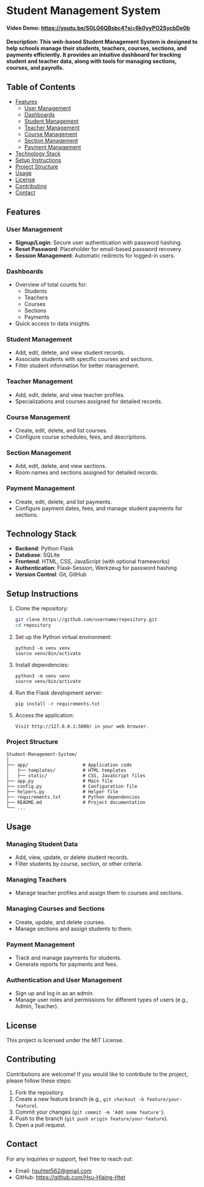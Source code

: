 
# Student Management System

#### Video Demo: https://youtu.be/SGLG6QBsbc4?si=6k0yyPO2SycbDe0b 
#### Description: This web-based Student Management System is designed to help schools manage their students, teachers, courses, sections, and payments efficiently. It provides an intuitive dashboard for tracking student and teacher data, along with tools for managing sections, courses, and payrolls.

## Table of Contents
- [Features](#features)
  - [User Management](#user-management)
  - [Dashboards](#dashboards)
  - [Student Management](#student-management)
  - [Teacher Management](#teacher-management)
  - [Course Management](#course-management)
  - [Section Management](#section-management)
  - [Payment Management](#payment-management)
- [Technology Stack](#technology-stack)
- [Setup Instructions](#setup-instructions)
- [Project Structure](#project-structure)
- [Usage](#usage)
- [License](#license)
- [Contributing](#contributing)
- [Contact](#contact)

## Features

### User Management
- **Signup/Login**: Secure user authentication with password hashing.
- **Reset Password**: Placeholder for email-based password recovery.
- **Session Management**: Automatic redirects for logged-in users.

### Dashboards
- Overview of total counts for:
  - Students
  - Teachers
  - Courses
  - Sections
  - Payments
- Quick access to data insights.

### Student Management
- Add, edit, delete, and view student records.
- Associate students with specific courses and sections.
- Filter student information for better management.

### Teacher Management
- Add, edit, delete, and view teacher profiles.
- Specializations and courses assigned for detailed records.

### Course Management
- Create, edit, delete, and list courses.
- Configure course schedules, fees, and descriptions.

### Section Management
- Add, edit, delete, and view sections.
- Room names and sections assigned for detailed records.

### Payment Management
- Create, edit, delete, and list payments.
- Configure payment dates, fees, and manage student payments for sections.

## Technology Stack
- **Backend**: Python Flask
- **Database**: SQLite
- **Frontend**: HTML, CSS, JavaScript (with optional frameworks)
- **Authentication**: Flask-Session, Werkzeug for password hashing
- **Version Control**: Git, GitHub

## Setup Instructions

1. Clone the repository:

   ```bash
   git clone https://github.com/username/repository.git
   cd repository


2. Set up the Python virtual environment:

   ```
   python3 -m venv venv
   source venv/bin/activate
   ```

3. Install dependencies:
   ```
   python3 -m venv venv
   source venv/bin/activate
   ```

4. Run the Flask development server:
   ```
   pip install -r requirements.txt
   ```

5. Access the application:
   ```
   Visit http://127.0.0.1:5000/ in your web browser.
   ```
### Project Structure
```
Student-Management-System/
│
├── app/                    # Application code
│   ├── templates/          # HTML templates
│   ├── static/             # CSS, JavaScript files
├── app.py                  # Main file
├── config.py               # Configuration file
├── helpers.py              # Helper file
├── requirements.txt        # Python dependencies
├── README.md               # Project documentation
└── ...
```
## Usage

### Managing Student Data
- Add, view, update, or delete student records.
- Filter students by course, section, or other criteria.

### Managing Teachers
- Manage teacher profiles and assign them to courses and sections.

### Managing Courses and Sections
- Create, update, and delete courses.
- Manage sections and assign students to them.

### Payment Management
- Track and manage payments for students.
- Generate reports for payments and fees.

### Authentication and User Management
- Sign up and log in as an admin.
- Manage user roles and permissions for different types of users (e.g., Admin, Teacher).

## License
This project is licensed under the MIT License.

## Contributing
Contributions are welcome! If you would like to contribute to the project, please follow these steps:

1. Fork the repository.
2. Create a new feature branch (e.g., `git checkout -b feature/your-feature`).
3. Commit your changes (`git commit -m 'Add some feature'`).
4. Push to the branch (`git push origin feature/your-feature`).
5. Open a pull request.

## Contact
For any inquiries or support, feel free to reach out:

- Email: hsuhtet562@gmail.com
- GitHub: https://github.com/Hsu-Hlaing-Htet

